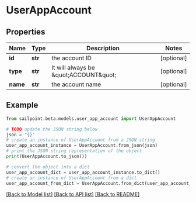 # UserAppAccount


## Properties

Name | Type | Description | Notes
------------ | ------------- | ------------- | -------------
**id** | **str** | the account ID | [optional] 
**type** | **str** | It will always be \&quot;ACCOUNT\&quot; | [optional] 
**name** | **str** | the account name | [optional] 

## Example

```python
from sailpoint.beta.models.user_app_account import UserAppAccount

# TODO update the JSON string below
json = "{}"
# create an instance of UserAppAccount from a JSON string
user_app_account_instance = UserAppAccount.from_json(json)
# print the JSON string representation of the object
print(UserAppAccount.to_json())

# convert the object into a dict
user_app_account_dict = user_app_account_instance.to_dict()
# create an instance of UserAppAccount from a dict
user_app_account_from_dict = UserAppAccount.from_dict(user_app_account_dict)
```
[[Back to Model list]](../README.md#documentation-for-models) [[Back to API list]](../README.md#documentation-for-api-endpoints) [[Back to README]](../README.md)


